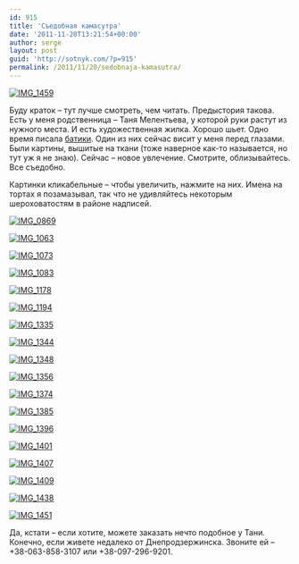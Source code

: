 ```yaml
---
id: 915
title: 'Съедобная камасутра'
date: '2011-11-20T13:21:54+00:00'
author: serge
layout: post
guid: 'http://sotnyk.com/?p=915'
permalink: /2011/11/20/sedobnaja-kamasutra/
---
```


[![](https://sotnyk.github.io/wp-content/uploads/2011/11/IMG_1459-300x225.jpg "IMG_1459")](https://sotnyk.github.io/wp-content/uploads/2011/11/IMG_1459.jpg)

Буду краток – тут лучше смотреть, чем читать. Предыстория такова. Есть у меня родственница – Таня Мелентьева, у которой руки растут из нужного места. И есть художественная жилка. Хорошо шьет. Одно время писала [батики](http://ru.wikipedia.org/wiki/%D0%91%D0%B0%D1%82%D0%B8%D0%BA). Один из них сейчас висит у меня перед глазами. Были картины, вышитые на ткани (тоже наверное как-то называется, но тут уж я не знаю). Сейчас – новое увлечение. Смотрите, облизывайтесь. Все съедобно.

Картинки кликабельные – чтобы увеличить, нажмите на них. Имена на тортах я позамазывал, так что не удивляйтесь некоторым шероховатостям в районе надписей.  
  
[![](https://sotnyk.github.io/wp-content/uploads/2011/11/IMG_0869-225x300.jpg "IMG_0869")](https://sotnyk.github.io/wp-content/uploads/2011/11/IMG_0869.jpg)

[![](https://sotnyk.github.io/wp-content/uploads/2011/11/IMG_1063-300x225.jpg "IMG_1063")](https://sotnyk.github.io/wp-content/uploads/2011/11/IMG_1063.jpg)

[![](https://sotnyk.github.io/wp-content/uploads/2011/11/IMG_1073-225x300.jpg "IMG_1073")](https://sotnyk.github.io/wp-content/uploads/2011/11/IMG_1073.jpg)

[![](https://sotnyk.github.io/wp-content/uploads/2011/11/IMG_1083-225x300.jpg "IMG_1083")](https://sotnyk.github.io/wp-content/uploads/2011/11/IMG_1083.jpg)

[![](https://sotnyk.github.io/wp-content/uploads/2011/11/IMG_1178-300x225.jpg "IMG_1178")](https://sotnyk.github.io/wp-content/uploads/2011/11/IMG_1178.jpg)

[![](https://sotnyk.github.io/wp-content/uploads/2011/11/IMG_1194-300x225.jpg "IMG_1194")](https://sotnyk.github.io/wp-content/uploads/2011/11/IMG_1194.jpg)

[![](https://sotnyk.github.io/wp-content/uploads/2011/11/IMG_1335-300x225.jpg "IMG_1335")](https://sotnyk.github.io/wp-content/uploads/2011/11/IMG_1335.jpg)

[![](https://sotnyk.github.io/wp-content/uploads/2011/11/IMG_1344-300x225.jpg "IMG_1344")](https://sotnyk.github.io/wp-content/uploads/2011/11/IMG_1344.jpg)

[![](https://sotnyk.github.io/wp-content/uploads/2011/11/IMG_1348-300x225.jpg "IMG_1348")](https://sotnyk.github.io/wp-content/uploads/2011/11/IMG_1348.jpg)

[![](https://sotnyk.github.io/wp-content/uploads/2011/11/IMG_1356-225x300.jpg "IMG_1356")](https://sotnyk.github.io/wp-content/uploads/2011/11/IMG_1356.jpg)

[![](https://sotnyk.github.io/wp-content/uploads/2011/11/IMG_1374-300x225.jpg "IMG_1374")](https://sotnyk.github.io/wp-content/uploads/2011/11/IMG_1374.jpg)

[![](https://sotnyk.github.io/wp-content/uploads/2011/11/IMG_1385-300x225.jpg "IMG_1385")](https://sotnyk.github.io/wp-content/uploads/2011/11/IMG_1385.jpg)

[![](https://sotnyk.github.io/wp-content/uploads/2011/11/IMG_1396-300x225.jpg "IMG_1396")](https://sotnyk.github.io/wp-content/uploads/2011/11/IMG_1396.jpg)

[![](https://sotnyk.github.io/wp-content/uploads/2011/11/IMG_1401-300x225.jpg "IMG_1401")](https://sotnyk.github.io/wp-content/uploads/2011/11/IMG_1401.jpg)

[![](https://sotnyk.github.io/wp-content/uploads/2011/11/IMG_1407-300x225.jpg "IMG_1407")](https://sotnyk.github.io/wp-content/uploads/2011/11/IMG_1407.jpg)

[![](https://sotnyk.github.io/wp-content/uploads/2011/11/IMG_1409-300x225.jpg "IMG_1409")](https://sotnyk.github.io/wp-content/uploads/2011/11/IMG_1409.jpg)

[![](https://sotnyk.github.io/wp-content/uploads/2011/11/IMG_1438-300x225.jpg "IMG_1438")](https://sotnyk.github.io/wp-content/uploads/2011/11/IMG_1438.jpg)

[![](https://sotnyk.github.io/wp-content/uploads/2011/11/IMG_1451-300x225.jpg "IMG_1451")](https://sotnyk.github.io/wp-content/uploads/2011/11/IMG_1451.jpg)

Да, кстати – если хотите, можете заказать нечто подобное у Тани. Конечно, если живете недалеко от Днепродзержинска. Звоните ей – +38-063-858-3107 или +38-097-296-9201.
